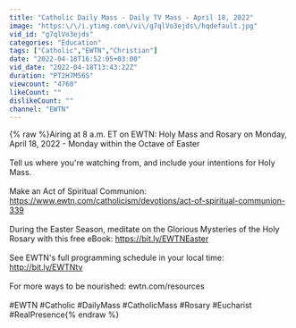 ```yaml
---
title: "Catholic Daily Mass - Daily TV Mass - April 18, 2022"
image: "https:\/\/i.ytimg.com\/vi\/g7qlVo3ejds\/hqdefault.jpg"
vid_id: "g7qlVo3ejds"
categories: "Education"
tags: ["Catholic","EWTN","Christian"]
date: "2022-04-18T16:52:05+03:00"
vid_date: "2022-04-18T13:43:22Z"
duration: "PT2H7M56S"
viewcount: "4760"
likeCount: ""
dislikeCount: ""
channel: "EWTN"
---
```

{% raw %}Airing at 8 a.m. ET on EWTN: Holy Mass and Rosary on Monday, April 18, 2022 -  Monday within the Octave of Easter<br /><br />Tell us where you're watching from, and include your intentions for Holy Mass.<br /><br />Make an Act of Spiritual Communion: <a rel="nofollow" target="blank" href="https://www.ewtn.com/catholicism/devotions/act-of-spiritual-communion-339">https://www.ewtn.com/catholicism/devotions/act-of-spiritual-communion-339</a><br /><br />During the Easter Season, meditate on the Glorious Mysteries of the Holy Rosary with this free eBook: <a rel="nofollow" target="blank" href="https://bit.ly/EWTNEaster">https://bit.ly/EWTNEaster</a><br /><br />See EWTN's full programming schedule in your local time: <a rel="nofollow" target="blank" href="http://bit.ly/EWTNtv">http://bit.ly/EWTNtv</a><br /><br />For more ways to be nourished: ewtn.com/resources<br /><br />#EWTN #Catholic #DailyMass #CatholicMass #Rosary #Eucharist #RealPresence{% endraw %}
